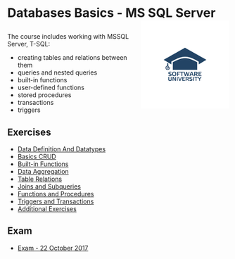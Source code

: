 # <p align="left">Databases Basics - MS SQL Server<a href="https://softuni.bg/trainings/1747/databases-basics-mssql-server-september-2017/"><img src="https://github.com/girginchev/SoftUni-Courses/blob/master/ProgrammingBasics/Exam_20170319/Bills/bin/Debug/softUniLogo.png" alt="Softuni logo" width="200" align="right"></a><p>


The course includes working with MSSQL Server, T-SQL:
- creating tables and relations between them
- queries and nested queries
- built-in functions
- user-defined functions
- stored procedures
- transactions
- triggers

## Exercises
- <a href="https://github.com/girginchev/DataBase-SoftUni-Courses/tree/master/Database-Basics-MSSQL/Exercises/Data-Definition-And-Datatypes" > Data Definition And Datatypes </a> 
- <a href="https://github.com/girginchev/DataBase-SoftUni-Courses/tree/master/Database-Basics-MSSQL/Exercises/Basic-CRUD" > Basics CRUD </a> 
- <a href="https://github.com/girginchev/DataBase-SoftUni-Courses/tree/master/Database-Basics-MSSQL/Exercises/Built-in%20Functions" > Built-in Functions </a> 
- <a href="https://github.com/girginchev/DataBase-SoftUni-Courses/tree/master/Database-Basics-MSSQL/Exercises/Data-Aggregation" > Data Aggregation </a> 
- <a href="https://github.com/girginchev/DataBase-SoftUni-Courses/tree/master/Database-Basics-MSSQL/Exercises/Table-Relations" > Table Relations  </a> 
- <a href="https://github.com/girginchev/DataBase-SoftUni-Courses/tree/master/Database-Basics-MSSQL/Exercises/Joins-Subqueries" > Joins and Subqueries </a> 
- <a href="https://github.com/girginchev/DataBase-SoftUni-Courses/tree/master/Database-Basics-MSSQL/Exercises/Functions-and-Procedures" > Functions and Procedures </a> 
- <a href="https://github.com/girginchev/DataBase-SoftUni-Courses/tree/master/Database-Basics-MSSQL/Exercises/Triggers-and-Transactions" > Triggers and Transactions </a> 
- <a href="https://github.com/girginchev/DataBase-SoftUni-Courses/tree/master/Database-Basics-MSSQL/Exercises/Additional-Exercises" > Additional Exercises </a> 


## Exam

* [Exam - 22 October 2017](https://github.com/girginchev/DataBase-SoftUni-Courses/tree/master/Database-Basics-MSSQL/Exam_20171022)


